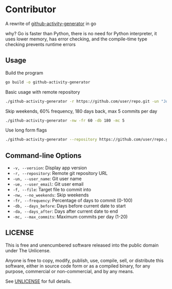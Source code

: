 # Contributor

A rewrite of [github-activity-generator](https://github.com/Shpota/github-activity-generator) in go

why?
Go is faster than Python, there is no need for Python interpreter, it uses lower memory, has error checking, and the compile-time type checking prevents runtime errors

## Usage

Build the program
```sh
go build -o github-activity-generator
```

Basic usage with remote repository
```sh
./github-activity-generator -r https://github.com/user/repo.git -un "John Doe" -ue john@example.com
```

Skip weekends, 60% frequency, 180 days back, max 5 commits per day
```sh
./github-activity-generator -nw -fr 60 -db 180 -mc 5
```

Use long form flags
```sh
./github-activity-generator --repository https://github.com/user/repo.git --no_weekends --frequency 50
```

## Command-line Options

- `-v, --version`: Display app version
- `-r, --repository`: Remote git repository URL
- `-un, --user_name`: Git user name
- `-ue, --user_email`: Git user email
- `-f, --file`: Target file to commit into
- `-nw, --no_weekends`: Skip weekends
- `-fr, --frequency`: Percentage of days to commit (0-100)
- `-db, --days_before`: Days before current date to start
- `-da, --days_after`: Days after current date to end
- `-mc, --max_commits`: Maximum commits per day (1-20)

## LICENSE

This is free and unencumbered software released into the public domain under The Unlicense.

Anyone is free to copy, modify, publish, use, compile, sell, or distribute this software, either in source code form or as a compiled binary, for any purpose, commercial or non-commercial, and by any means.

See [UNLICENSE](LICENSE) for full details.

